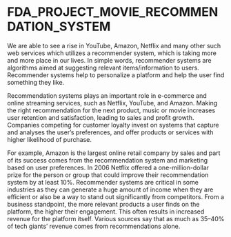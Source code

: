 # FDA_PROJECT_MOVIE_RECOMMENDATION_SYSTEM
We are able to see a rise in YouTube, Amazon, Netflix and many other such web services which utilizes a recommender system, which is taking more and more place in our lives. In simple words, recommender systems are algorithms aimed at suggesting relevant items/information to users. Recommender systems help to personalize a platform and help the user find something they like.

Recommendation systems plays an important role in e-commerce and online streaming services, such as Netflix, YouTube, and Amazon. Making the right recommendation for the next product, music or movie increases user retention and satisfaction, leading to sales and profit growth. Companies competing for customer loyalty invest on systems that capture and analyses the user’s preferences, and offer products or services with higher likelihood of purchase.

For example, Amazon is the largest online retail company by sales and part of its success comes from the recommendation system and marketing based on user preferences. 
In 2006 Netflix offered a one-million-dollar prize for the person or group that could improve their recommendation system by at least 10%.
Recommender systems are critical in some industries as they can generate a huge amount of income when they are efficient or also be a way to stand out significantly from competitors.
From a business standpoint, the more relevant products a user finds on the platform, the higher their engagement. This often results in increased revenue for the platform itself. Various sources say that as much as 35–40% of tech giants’ revenue comes from recommendations alone.
